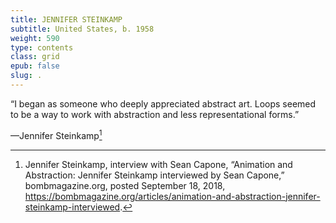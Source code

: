 ```yaml
---
title: JENNIFER STEINKAMP
subtitle: United States, b. 1958
weight: 590
type: contents
class: grid
epub: false
slug: .
---
```

“I began as someone who deeply appreciated abstract art. Loops seemed to be a way to work with abstraction and less representational forms.” 

—Jennifer Steinkamp[^1]

[^1]: Jennifer Steinkamp, interview with Sean Capone, “Animation and Abstraction: Jennifer Steinkamp interviewed by Sean Capone,” bombmagazine.org, posted September 18, 2018, https://bombmagazine.org/articles/animation-and-abstraction-jennifer-steinkamp-interviewed.
